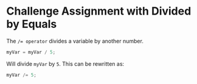 # Challenge Assignment with Divided by Equals

The `/= operator` divides a variable by another number.

```javascript
myVar = myVar / 5;
```

Will divide `myVar` by `5`. This can be rewritten as:

```javascript
myVar /= 5;
```
